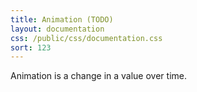 ```yaml
---
title: Animation (TODO)
layout: documentation
css: /public/css/documentation.css
sort: 123
---
```


Animation is a change in a value over time.

